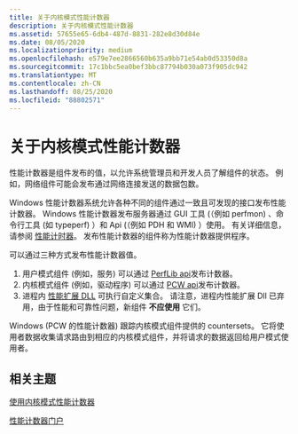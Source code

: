 ```yaml
---
title: 关于内核模式性能计数器
description: 关于内核模式性能计数器
ms.assetid: 57655e65-6db4-487d-8831-282e8d30d84e
ms.date: 08/05/2020
ms.localizationpriority: medium
ms.openlocfilehash: e579e7ee2866560b635a9bb71e54ab0d53350d8a
ms.sourcegitcommit: 17c1bbc5ea0bef3bbc87794b030a073f905dc942
ms.translationtype: MT
ms.contentlocale: zh-CN
ms.lasthandoff: 08/25/2020
ms.locfileid: "88802571"
---
```

# <a name="about-kernel-mode-performance-counters"></a>关于内核模式性能计数器

性能计数器是组件发布的值，以允许系统管理员和开发人员了解组件的状态。 例如，网络组件可能会发布通过网络连接发送的数据包数。

Windows 性能计数器系统允许各种不同的组件通过一致且可发现的接口发布性能计数器。 Windows 性能计数器发布服务器通过 GUI 工具 (（例如 perfmon) 、命令行工具 (如 typeperf) ）和 Api (（例如 PDH 和 WMI) ）使用。 有关详细信息，请参阅 [性能计时器](https://docs.microsoft.com/windows/win32/perfctrs/performance-counters-portal)。 发布性能计数器的组件称为性能计数器提供程序。

可以通过三种方式发布性能计数器值。

1. 用户模式组件 (例如，服务) 可以通过 [PerfLib api](https://docs.microsoft.com/windows/win32/perfctrs/providing-counter-data-using-version-2-0)发布计数器。
2. 内核模式组件 (例如，驱动程序) 可以通过 [PCW api](using-kernel-mode-performance-counters.md)发布计数器。
3. 进程内 [性能扩展 DLL](https://docs.microsoft.com/windows/win32/perfctrs/providing-counter-data-using-a-performance-dll) 可执行自定义集合。 请注意，进程内性能扩展 Dll 已弃用，由于性能和可靠性问题，新组件 **不应使用** 它们。

Windows (PCW 的性能计数器) 跟踪内核模式组件提供的 countersets。 它将使用者数据收集请求路由到相应的内核模式组件，并将请求的数据返回给用户模式使用者。

## <a name="related-topics"></a>相关主题

[使用内核模式性能计数器](using-kernel-mode-performance-counters.md)

[性能计数器门户](https://docs.microsoft.com/windows/win32/perfctrs/performance-counters-portal)
